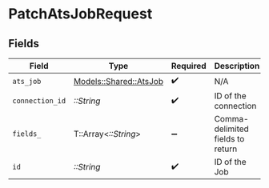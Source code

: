 # PatchAtsJobRequest


## Fields

| Field                                                   | Type                                                    | Required                                                | Description                                             |
| ------------------------------------------------------- | ------------------------------------------------------- | ------------------------------------------------------- | ------------------------------------------------------- |
| `ats_job`                                               | [Models::Shared::AtsJob](../../models/shared/atsjob.md) | :heavy_check_mark:                                      | N/A                                                     |
| `connection_id`                                         | *::String*                                              | :heavy_check_mark:                                      | ID of the connection                                    |
| `fields_`                                               | T::Array<*::String*>                                    | :heavy_minus_sign:                                      | Comma-delimited fields to return                        |
| `id`                                                    | *::String*                                              | :heavy_check_mark:                                      | ID of the Job                                           |